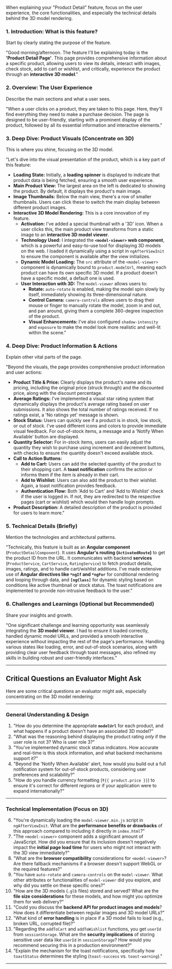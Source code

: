 
When explaining your "Product Detail" feature, focus on the user experience, the core functionalities, and especially the technical details behind the 3D model rendering.

### 1. Introduction: What is this feature?

Start by clearly stating the purpose of the feature.

"Good morning/afternoon. The feature I'll be explaining today is the **'Product Detail Page'**. This page provides comprehensive information about a specific product, allowing users to view its details, interact with images, check stock, add to cart or wishlist, and critically, experience the product through an **interactive 3D model**."

### 2. Overview: The User Experience

Describe the main sections and what a user sees.

"When a user clicks on a product, they are taken to this page. Here, they'll find everything they need to make a purchase decision. The page is designed to be user-friendly, starting with a prominent display of the product, followed by all its essential information and interactive elements."

### 3. Deep Dive: Product Visuals (Concentrate on 3D)

This is where you shine, focusing on the 3D model.

"Let's dive into the visual presentation of the product, which is a key part of this feature:
* **Loading State:** Initially, a **loading spinner** is displayed to indicate that product data is being fetched, ensuring a smooth user experience.
* **Main Product View:** The largest area on the left is dedicated to showing the product. By default, it displays the product's main image.
* **Image Thumbnails:** Below the main view, there's a row of smaller thumbnails. Users can click these to switch the main display between different product images.
* **Interactive 3D Model Rendering:** This is a core innovation of my feature.
    * **Activation:** I've added a special thumbnail with a '3D' icon. When a user clicks this, the main product view transforms from a static image to an **interactive 3D model viewer**.
    * **Technology Used:** I integrated the **`<model-viewer>` web component**, which is a powerful and easy-to-use tool for displaying 3D models on the web. I loaded it dynamically using a script in `ngAfterViewInit` to ensure the component is available after the view initializes.
    * **Dynamic Model Loading:** The `src` attribute of the `<model-viewer>` component is dynamically bound to `product.modelUrl`, meaning each product can have its own specific 3D model. If a product doesn't have a specific model, a default one is used.
    * **User Interaction with 3D:** The `model-viewer` allows users to:
        * **Rotate:** `auto-rotate` is enabled, making the model spin slowly by itself, immediately showing its three-dimensional nature.
        * **Control Camera:** `camera-controls` allows users to drag their mouse or finger to manually rotate the model, zoom in and out, and pan around, giving them a complete 360-degree inspection of the product.
        * **Visual Enhancements:** I've also configured `shadow-intensity` and `exposure` to make the model look more realistic and well-lit within the scene."

### 4. Deep Dive: Product Information & Actions

Explain other vital parts of the page.

"Beyond the visuals, the page provides comprehensive product information and user actions:
* **Product Title & Price:** Clearly displays the product's name and its pricing, including the original price (struck through) and the discounted price, along with the discount percentage.
* **Average Ratings:** I've implemented a visual star rating system that dynamically displays the product's average rating based on user submissions. It also shows the total number of ratings received. If no ratings exist, a 'No ratings yet' message is shown.
* **Stock Status:** Users can quickly see if a product is in stock, low stock, or out of stock. I've used different icons and colors to provide immediate visual feedback. For out-of-stock items, a message and a 'Notify When Available' button are displayed.
* **Quantity Selector:** For in-stock items, users can easily adjust the quantity they wish to purchase using increment and decrement buttons, with checks to ensure the quantity doesn't exceed available stock.
* **Call to Action Buttons:**
    * **Add to Cart:** Users can add the selected quantity of the product to their shopping cart. A **toast notification** confirms the action or informs them if the item is already in their cart.
    * **Add to Wishlist:** Users can also add the product to their wishlist. Again, a toast notification provides feedback.
    * **Authentication Flow:** Both 'Add to Cart' and 'Add to Wishlist' check if the user is logged in. If not, they are redirected to the respective pages (cart or wishlist) which would then handle login prompts.
* **Product Description:** A detailed description of the product is provided for users to learn more."

### 5. Technical Details (Briefly)

Mention the technologies and architectural patterns.

"Technically, this feature is built as an **Angular component** (`ProductDetailComponent`). It uses **Angular's routing (`ActivatedRoute`)** to get the product ID from the URL. It communicates with backend **services** (`ProductService`, `CartService`, `RatingService`) to fetch product details, images, ratings, and to handle cart/wishlist additions. I've made extensive use of **Angular directives like `*ngIf` and `*ngFor`** for conditional rendering and looping through data, and **`[ngClass]`** for dynamic styling based on conditions like active thumbnail or stock status. The toast notifications are implemented to provide non-intrusive feedback to the user."

### 6. Challenges and Learnings (Optional but Recommended)

Share your insights and growth.

"One significant challenge and learning opportunity was seamlessly integrating the **3D model viewer**. I had to ensure it loaded correctly, handled dynamic model URLs, and provided a smooth interactive experience without impacting the rest of the page's performance. Handling various states like loading, error, and out-of-stock scenarios, along with providing clear user feedback through toast messages, also refined my skills in building robust and user-friendly interfaces."

---

## Critical Questions an Evaluator Might Ask

Here are some critical questions an evaluator might ask, especially concentrating on the 3D model rendering:

---

### General Understanding & Design
1.  "How do you determine the appropriate **`modelUrl`** for each product, and what happens if a product doesn't have an associated 3D model?"
2.  "What was the reasoning behind displaying the product rating *only* if the user role is not 3? Who is user role 3?"
3.  "You've implemented dynamic stock status indicators. How accurate and real-time is this stock information, and what backend mechanisms support it?"
4.  "Beyond the 'Notify When Available' alert, how would you build out a full notification system for out-of-stock products, considering user preferences and scalability?"
5.  "How do you handle currency formatting (`₹{{ product.price }}`) to ensure it's correct for different regions or if your application were to expand internationally?"

---

### Technical Implementation (Focus on 3D)
6.  "You're dynamically loading the `model-viewer.min.js` script in `ngAfterViewInit`. What are the **performance benefits or drawbacks** of this approach compared to including it directly in `index.html`?"
7.  "The `<model-viewer>` component adds a significant amount of JavaScript. How did you ensure that its inclusion doesn't negatively impact the **initial page load time** for users who might not interact with the 3D view immediately?"
8.  "What are the **browser compatibility** considerations for `<model-viewer>`? Are there fallback mechanisms if a browser doesn't support WebGL or the required features?"
9.  "You have `auto-rotate` and `camera-controls` on the `model-viewer`. What other attributes or functionalities of `model-viewer` did you explore, and why did you settle on these specific ones?"
10. "How are the 3D models (`.glb` files) stored and served? What are the **file size considerations** for these models, and how might you optimize them for web delivery?"
11. "Could you discuss the **backend API for product images and models**? How does it differentiate between regular images and 3D model URLs?"
12. "What kind of **error handling** is in place if a 3D model fails to load (e.g., broken URL, corrupted file)?"
13. "Regarding the `addToCart` and `addToWishlist` functions, you get `userId` from `sessionStorage`. What are the **security implications** of storing sensitive user data like `userId` in `sessionStorage`? How would you recommend securing this in a production environment?"
14. "Explain the mechanism for the toast notifications, specifically how `toastStatus` determines the styling (`toast-success` vs. `toast-warning`)."

---

